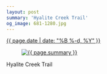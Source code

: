```yaml
---
layout: post
summary: 'Hyalite Creek Trail'
og_image: 681-1280.jpg
---
```


<p>
 <time>
  <a href="/681">
   {{ page.date | date: "%B %-d, %Y" }}
  </a>
 </time>
 <a href="/681">
  <figure data-taken="8/30/2017">
   <img alt="{{ page.summary }}" sizes="(min-width: 700px) 50vw, calc(100vw - 2rem)" src="{{ site.assets_url }}/681-640.jpg" srcset="{{ site.assets_url }}/681-320.jpg 320w, {{ site.assets_url }}/681-640.jpg 640w, {{ site.assets_url }}/681-960.jpg 960w, {{ site.assets_url }}/681-1280.jpg 1280w"/>
  </figure>
 </a>
 <span>
  Hyalite Creek Trail
 </span>
</p>
